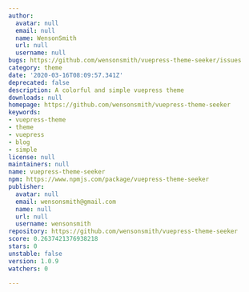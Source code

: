 ```yaml
---
author:
  avatar: null
  email: null
  name: WensonSmith
  url: null
  username: null
bugs: https://github.com/wensonsmith/vuepress-theme-seeker/issues
category: theme
date: '2020-03-16T08:09:57.341Z'
deprecated: false
description: A colorful and simple vuepress theme
downloads: null
homepage: https://github.com/wensonsmith/vuepress-theme-seeker
keywords:
- vuepress-theme
- theme
- vuepress
- blog
- simple
license: null
maintainers: null
name: vuepress-theme-seeker
npm: https://www.npmjs.com/package/vuepress-theme-seeker
publisher:
  avatar: null
  email: wensonsmith@gmail.com
  name: null
  url: null
  username: wensonsmith
repository: https://github.com/wensonsmith/vuepress-theme-seeker
score: 0.2637421376938218
stars: 0
unstable: false
version: 1.0.9
watchers: 0

---
```


